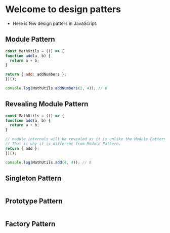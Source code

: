 # Welcome to design patters

* Here is few design patters in JavaScript.

## Module Pattern

  ```js
const MathUtils = (() => {
  function add(a, b) {
    return a + b;
  }

  return { add: addNumbers };
})();

console.log(MathUtils.addNumbers(2, 4)); // 6
 
  ```

## Revealing Module Pattern

  ```js
const MathUtils = (() => {
  function add(a, b) {
    return a + b;
  }

  // module internals will be revealed as it is unlike the Module Pattern.
  // That is why it is different from Module Pattern.
  return { add };
})();

console.log(MathUtils.add(4, 4)); // 8

  ```

## Singleton Pattern

  ```js
 
  ```

## Prototype Pattern

  ```js
 
  ```

## Factory Pattern

  ```js
 
  ```

